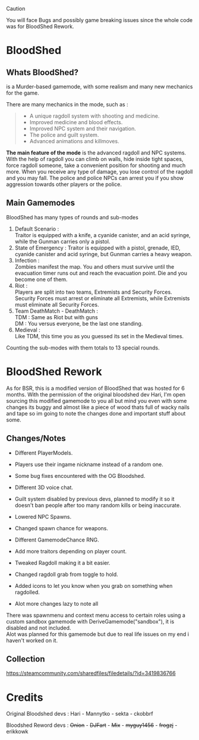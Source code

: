 > [!CAUTION]
> You will face Bugs and possibly game breaking issues since the whole code was for BloodShed Rework.

# BloodShed 
## Whats BloodShed?  
is a Murder-based gamemode, with some realism and many new mechanics for the game.  
  
There are many mechanics in the mode, such as :

>  * A unique ragdoll system with shooting and medicine.  
>  * Improved medicine and blood effects.  
>  * Improved NPC system and their navigation.  
>  * The police and guilt system.  
>  * Advanced animations and killmoves.

**The main feature of the mode** is the advanced ragdoll and NPC systems. With the help of ragdoll you can climb on walls, hide inside tight spaces, force ragdoll someone, take a convenient position for shooting and much more. When you receive any type of damage, you lose control of the ragdoll and you may fall. The police and police NPCs can arrest you if you show aggression towards other players or the police.  
  
## Main Gamemodes  
  
BloodShed has many types of rounds and sub-modes  
1. Default Scenario :  
    Traitor is equipped with a knife, a cyanide canister, and an acid syringe, while the Gunman carries only a pistol.  
2. State of Emergency :
    Traitor is equipped with a pistol, grenade, IED, cyanide canister and acid syringe, but Gunman carries a heavy weapon.  
3. Infection :  
    Zombies manifest the map. You and others must survive until the evacuation timer runs out and reach the evacuation point. Die and you become one of them.  
4. Riot :  
    Players are split into two teams, Extremists and Security Forces. Security Forces must arrest or eliminate all Extremists, while Extremists must eliminate all Security Forces.
5. Team DeathMatch - DeathMatch :  
    TDM : Same as Riot but with guns  
    DM : You versus everyone, be the last one standing.  
6. Medieval :  
    Like TDM, this time you as you guessed its set in the Medieval times.
  
Counting the sub-modes with them totals to 13 special rounds.  
  
# BloodShed Rework
  
As for BSR, this is a modified version of BloodShed that was hosted for 6 months. With the permission of the original bloodshed dev Hari, I'm open sourcing this modified gamemode to you all but mind you even with some changes its buggy and almost like a piece of wood thats full of wacky nails and tape so im going to note the changes done and important stuff about some.  
  
## Changes/Notes  
  
+ Different PlayerModels.  
+ Players use their ingame nickname instead of a random one.  
+ Some bug fixes encountered with the OG Bloodshed.  
+ Different 3D voice chat.  
+ Guilt system disabled by previous devs, planned to modify it so it doesn't ban people after too many random kills or being inaccurate.  
+ Lowered NPC Spawns.  
+ Changed spawn chance for weapons.  
+ Different GamemodeChance RNG.  
+ Add more traitors depending on player count.  
+ Tweaked Ragdoll making it a bit easier.  
+ Changed ragdoll grab from toggle to hold.  
+ Added icons to let you know when you grab on something when ragdolled.  
  
+ Alot more changes lazy to note all  
  
There was spawnmenu and context menu access to certain roles using a custom sandbox gamemode with DeriveGamemode("sandbox"), it is disabled and not included.  
Alot was planned for this gamemode but due to real life issues on my end i haven't worked on it.
  
## Collection  
  
https://steamcommunity.com/sharedfiles/filedetails/?id=3419836766  
  
# Credits  
  
Original Bloodshed devs : Hari - Mannytko - sekta - ckobbrf

Bloodshed Reword devs : ~~Onion~~ - ~~DJFart~~ - ~~Mix~~ - ~~myguy1456~~ - ~~frogzj~~ - erikkowk
